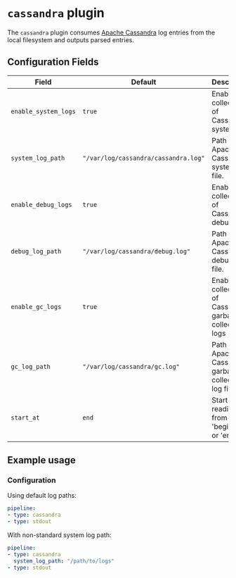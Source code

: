 # `cassandra` plugin

The `cassandra` plugin consumes [Apache Cassandra](https://cassandra.apache.org/_/index.html) log entries from the local filesystem and outputs parsed entries.

## Configuration Fields

| Field | Default | Description |
| --- | --- | --- |
| `enable_system_logs` | `true` | Enable collection of Cassandra system logs |
| `system_log_path` | `"/var/log/cassandra/cassandra.log"` | Path to the Apache Cassandra system log file. |
| `enable_debug_logs` | `true`  | Enable collection of Cassandra debug logs |
| `debug_log_path` | `"/var/log/cassandra/debug.log"` | Path to the Apache Cassandra debug log file. |
| `enable_gc_logs` | `true` | Enable collection of Cassandra garbage collection logs |
| `gc_log_path` | `"/var/log/cassandra/gc.log"` | Path to the Apache Cassandra garbage collection log file. |
| `start_at` | `end` | Start reading file from 'beginning' or 'end' |

## Example usage

### Configuration

Using default log paths:

```yaml
pipeline:
- type: cassandra
- type: stdout

```

With non-standard system log path:

```yaml
pipeline:
- type: cassandra
  system_log_path: "/path/to/logs"
- type: stdout

```
